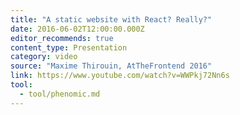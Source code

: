 ```yaml
---
title: "A static website with React? Really?"
date: 2016-06-02T12:00:00.000Z
editor_recommends: true
content_type: Presentation
category: video
source: "Maxime Thirouin, AtTheFrontend 2016"
link: https://www.youtube.com/watch?v=WWPkj72Nn6s
tool:
  - tool/phenomic.md
---
```

